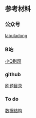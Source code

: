 ## 参考材料

### 公众号
[labuladong](https://labuladong.gitbook.io/algo/)

### B站
[小Q刷题](https://space.bilibili.com/149758?from=search&seid=1097042333993831009)

### github
[刷题目录](https://github.com/CyC2018/CS-Notes/blob/master/notes/Leetcode%20%E9%A2%98%E8%A7%A3%20-%20%E7%9B%AE%E5%BD%95.md)


### To do
[数据结构](https://www.icourse163.org/learn/ZJU-93001?tid=1207006212#/learn/content?type=detail&id=1212031623&cid=1215166133)
